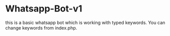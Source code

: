 # Whatsapp-Bot-v1
this is a basic whatsapp bot which is working with typed keywords. You can change keywords from index.php.

